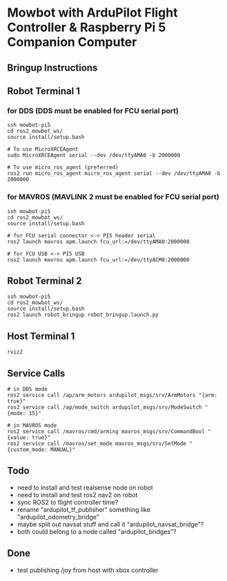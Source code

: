 # Mowbot with ArduPilot Flight Controller & Raspberry Pi 5 Companion Computer
## Bringup Instructions
## Robot Terminal 1
### for DDS (DDS must be enabled for FCU serial port)
```
ssh mowbot-pi5
cd ros2_mowbot_ws/
source install/setup.bash

# To use MicroXRCEAgent
sudo MicroXRCEAgent serial --dev /dev/ttyAMA0 -b 2000000

# To use micro_ros_agent (preferred)
ros2 run micro_ros_agent micro_ros_agent serial --dev /dev/ttyAMA0 -b 2000000
```

### for MAVROS (MAVLINK 2 must be enabled for FCU serial port)
```
ssh mowbot-pi5
cd ros2_mowbot_ws/
source install/setup.bash

# for FCU serial connector <-> PI5 header serial
ros2 launch mavros apm.launch fcu_url:=/dev/ttyAMA0:2000000

# for FCU USB <-> PI5 USB
ros2 launch mavros apm.launch fcu_url:=/dev/ttyACM0:2000000
```

## Robot Terminal 2
```
ssh mowbot-pi5
cd ros2_mowbot_ws/
source install/setup.bash
ros2 launch robot_bringup robot_bringup.launch.py
```

## Host Terminal 1
```
rviz2
```

## Service Calls
```
# in DDS mode
ros2 service call /ap/arm_motors ardupilot_msgs/srv/ArmMotors "{arm: true}"
ros2 service call /ap/mode_switch ardupilot_msgs/srv/ModeSwitch "{mode: 15}"

# in MAVROS mode
ros2 service call /mavros/cmd/arming mavros_msgs/srv/CommandBool "{value: true}"
ros2 service call /mavros/set_mode mavros_msgs/srv/SetMode "{custom_mode: MANUAL}"
```

## Todo
- need to install and test realsense node on robot
- need to install and test ros2 nav2 on robot
- sync ROS2 to flight controller time?
- rename "ardupilot_tf_publisher" something like "ardupilot_odometry_bridge"
- maybe split out navsat stuff and call it "ardupilot_navsat_bridge"?
- both could belong to a node called "ardupilot_bridges"?

## Done
- test publishing /joy from host with xbox controller